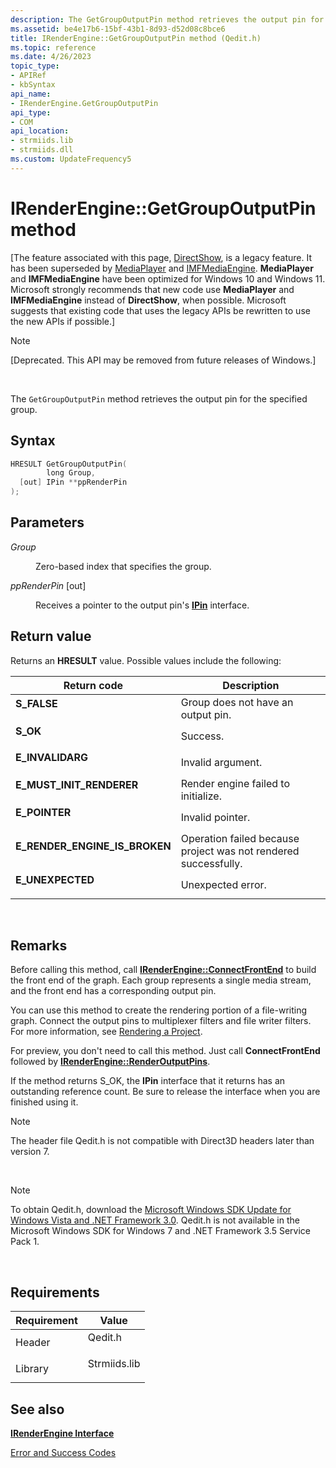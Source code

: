 ```yaml
---
description: The GetGroupOutputPin method retrieves the output pin for the specified group.
ms.assetid: be4e17b6-15bf-43b1-8d93-d52d08c8bce6
title: IRenderEngine::GetGroupOutputPin method (Qedit.h)
ms.topic: reference
ms.date: 4/26/2023
topic_type: 
- APIRef
- kbSyntax
api_name: 
- IRenderEngine.GetGroupOutputPin
api_type: 
- COM
api_location: 
- strmiids.lib
- strmiids.dll
ms.custom: UpdateFrequency5
---
```


# IRenderEngine::GetGroupOutputPin method

\[The feature associated with this page, [DirectShow](/windows/win32/directshow/directshow), is a legacy feature. It has been superseded by [MediaPlayer](/uwp/api/Windows.Media.Playback.MediaPlayer) and [IMFMediaEngine](/windows/win32/api/mfmediaengine/nn-mfmediaengine-imfmediaengine). **MediaPlayer** and **IMFMediaEngine** have been optimized for Windows 10 and Windows 11. Microsoft strongly recommends that new code use **MediaPlayer** and **IMFMediaEngine** instead of **DirectShow**, when possible. Microsoft suggests that existing code that uses the legacy APIs be rewritten to use the new APIs if possible.\]

> [!Note]  
> \[Deprecated. This API may be removed from future releases of Windows.\]

 

The `GetGroupOutputPin` method retrieves the output pin for the specified group.

## Syntax


```C++
HRESULT GetGroupOutputPin(
        long Group,
  [out] IPin **ppRenderPin
);
```



## Parameters

<dl> <dt>

*Group* 
</dt> <dd>

Zero-based index that specifies the group.

</dd> <dt>

*ppRenderPin* \[out\]
</dt> <dd>

Receives a pointer to the output pin's [**IPin**](/windows/desktop/api/Strmif/nn-strmif-ipin) interface.

</dd> </dl>

## Return value

Returns an **HRESULT** value. Possible values include the following:



| Return code                                                                                                  | Description                                                                |
|--------------------------------------------------------------------------------------------------------------|----------------------------------------------------------------------------|
| <dl> <dt>**S\_FALSE**</dt> </dl>                      | Group does not have an output pin.<br/>                              |
| <dl> <dt>**S\_OK**</dt> </dl>                         | Success.<br/>                                                        |
| <dl> <dt>**E\_INVALIDARG**</dt> </dl>                 | Invalid argument.<br/>                                               |
| <dl> <dt>**E\_MUST\_INIT\_RENDERER**</dt> </dl>       | Render engine failed to initialize.<br/>                             |
| <dl> <dt>**E\_POINTER**</dt> </dl>                    | Invalid pointer.<br/>                                                |
| <dl> <dt>**E\_RENDER\_ENGINE\_IS\_BROKEN**</dt> </dl> | Operation failed because project was not rendered successfully.<br/> |
| <dl> <dt>**E\_UNEXPECTED**</dt> </dl>                 | Unexpected error.<br/>                                               |



 

## Remarks

Before calling this method, call [**IRenderEngine::ConnectFrontEnd**](irenderengine-connectfrontend.md) to build the front end of the graph. Each group represents a single media stream, and the front end has a corresponding output pin.

You can use this method to create the rendering portion of a file-writing graph. Connect the output pins to multiplexer filters and file writer filters. For more information, see [Rendering a Project](rendering-a-project.md).

For preview, you don't need to call this method. Just call **ConnectFrontEnd** followed by [**IRenderEngine::RenderOutputPins**](irenderengine-renderoutputpins.md).

If the method returns S\_OK, the **IPin** interface that it returns has an outstanding reference count. Be sure to release the interface when you are finished using it.

> [!Note]  
> The header file Qedit.h is not compatible with Direct3D headers later than version 7.

 

> [!Note]  
> To obtain Qedit.h, download the [Microsoft Windows SDK Update for Windows Vista and .NET Framework 3.0](https://msdn.microsoft.com/windowsvista/bb980924.aspx). Qedit.h is not available in the Microsoft Windows SDK for Windows 7 and .NET Framework 3.5 Service Pack 1.

 

## Requirements



| Requirement | Value |
|--------------------|-----------------------------------------------------------------------------------------|
| Header<br/>  | <dl> <dt>Qedit.h</dt> </dl>      |
| Library<br/> | <dl> <dt>Strmiids.lib</dt> </dl> |



## See also

<dl> <dt>

[**IRenderEngine Interface**](irenderengine.md)
</dt> <dt>

[Error and Success Codes](error-and-success-codes.md)
</dt> </dl>

 

 




